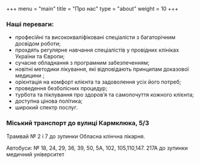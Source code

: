+++
menu = "main"
title = "Про нас"
type = "about"
weight = 10
+++

###	Hаші переваги:
- професійні та висококваліфіковані спеціалісти з багаторічним досвідом роботи;
- прохдять регулярне навчання спеціалістів у провідних клініках України та Європи;
- сучасне обладнання з програмним забезпеченням; 
- новітні методики лікування, які відповідають принципам доказової медицини ;
- орієнтація на комфорт клієнта та задоволення усіх його потреб;
- проведення безболісних процедур;
- турбота та піклування про здоров’я та самопочуття кожного клієнта;
- доступна цінова політика;
- широкий спектр послуг.

### Міський транспорт до вулиці Кармклюка, 5/3

Трамвай № 2 і 7 до зупинки Обласна клінчна лікарня.
 
Автобуси: № 18, 24, 29, 36, 39, 50, 5А, 102, 105,110,147. 217А до зупинки медичний університет
